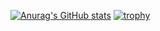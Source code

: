 [![Anurag's GitHub stats](https://github-readme-stats.vercel.app/api?username=landonpipkin97&count_private=true&hide=stars,issues&bg_color=282a36&title_color=f8f8f2&border_color=6272a4&icon_color=f8f8f2&text_color=f8f8f2)](https://github.com/anuraghazra/github-readme-stats) [![trophy](https://github-profile-trophy.vercel.app/?username=landonpipkin97&theme=dracula&rank=-A,-B,-C,-?&no-frame=false)](https://github.com/ryo-ma/github-profile-trophy)
